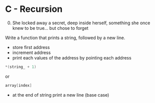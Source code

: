 # C - Recursion

0. She locked away a secret, deep inside herself, something she once knew to be true... but chose to forget

Write a function that prints a string, followed by a new line.
- store first address
- increment address
- print each values of the address by pointing each address 
```c
*(string_ + 1)
```
or

```c
array[index]
```
- at the end of string print a new line (base case)
